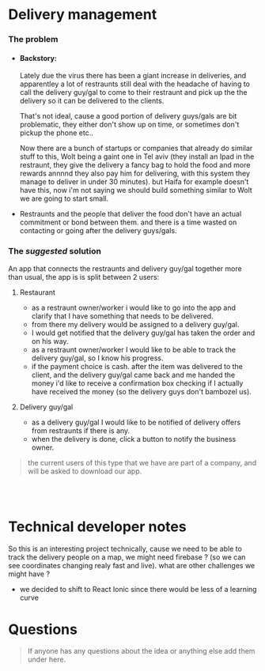 # Delivery management 


### The problem


- #### Backstory:
    Lately due the virus there has been a giant increase in deliveries, and apparentley a lot of restraunts still deal with the headache of having to call the delivery guy/gal to come to their restraunt and pick up the the delivery so it can be delivered to the clients.
    
    That's not ideal, cause a good portion of delivery guys/gals are bit problematic, they either don't show up on time, or sometimes don't pickup the phone etc..
    
    Now there are a bunch of startups or companies that already do similar stuff to this, Wolt being a gaint one in Tel aviv (they install an Ipad in the restraunt, they give the delivery a fancy bag to hold the food and more rewards annnnd they also pay him for delivering, with this system they manage to deliver in under 30 minutes). 
    but Haifa for example doesn't have this, now i'm not saying we should build something similar to Wolt we are going to start small.
    

- Restraunts and the people that deliver the food don't have an actual commitment or bond between them. and there is a time wasted on contacting or going after the delivery guys/gals.

### The _suggested_ solution

An app that connects the restraunts and delivery guy/gal together more than usual, the app is is split between 2 users:
1) Restaurant
    - as a restraunt owner/worker i would like to go into the app and clarify that I have something that needs to be delivered.
    - from there my delivery would be assigned to a delivery guy/gal.
    - I would get notified that the delivery guy/gal has taken the order and on his way.
    - as a restraunt owner/worker I would like to be able to track the delivery guy/gal, so I know his progress.
    - if the payment choice is cash. after the item was delivered to the client, and the delivery guy/gal came back and me handed the money i'd like to receive a confirmation box checking if I actually have received the money (so the delivery guys don't bambozel us).


2) Delivery guy/gal

    - as a delivery guy/gal I would like to be notified of delivery offers from restraunts if there is any.
    - when the delivery is done, click a button to notify the business owner.

> the current users of this type that we have are part of a company, and will be asked to download our app.


<br><br>


# Technical developer notes

So this is an interesting project technically, cause we need to be able to track the delivery people on a map, we might need firebase ? (so we can see coordinates changing realy fast and live).
what are other challenges we might have ?

- we decided to shift to React Ionic since there would be less of a learning curve



# Questions

> If anyone has any questions about the idea or anything else add them under here.